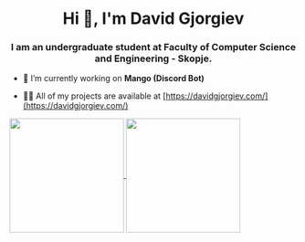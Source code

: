 <h1 align="center">Hi 👋, I'm David Gjorgiev</h1>
<h3 align="center">I am an undergraduate student at Faculty of Computer Science and Engineering - Skopje.</h3>

- 🔭 I’m currently working on **Mango (Discord Bot)**

- 👨‍💻 All of my projects are available at [https://davidgjorgiev.com/](https://davidgjorgiev.com/)

<a href="https://github.com/anuraghazra/github-readme-stats">
  <img height=200 align="center" src="https://github-readme-stats.vercel.app/api?username=DavidGjorgiev314&theme=github_dark&show_icons=true&rank_icon=github" />
</a>
<a href="https://github.com/anuraghazra/convoychat">
  <img height=200 align="center" src="https://github-readme-stats.vercel.app/api/top-langs/?username=DavidGjorgiev314&langs_count=4&card_width=200" />
</a>
